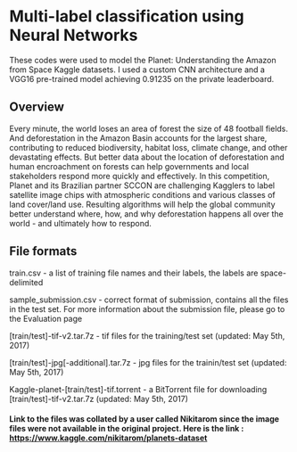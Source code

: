 # Multi-label classification using Neural Networks
These codes were used to model the Planet: Understanding the Amazon from Space Kaggle datasets. I used a custom CNN architecture and a VGG16 pre-trained model achieving 0.91235 on the private leaderboard. 

## Overview

Every minute, the world loses an area of forest the size of 48 football fields. And deforestation in the Amazon Basin accounts for the largest share, contributing to reduced biodiversity, habitat loss, climate change, and other devastating effects. But better data about the location of deforestation and human encroachment on forests can help governments and local stakeholders respond more quickly and effectively.
In this competition, Planet and its Brazilian partner SCCON are challenging Kagglers to label satellite image chips with atmospheric conditions and various classes of land cover/land use. Resulting algorithms will help the global community better understand where, how, and why deforestation happens all over the world - and ultimately how to respond.

## File formats

train.csv - a list of training file names and their labels, the labels are space-delimited

sample_submission.csv - correct format of submission, contains all the files in the test set. For more information about the submission file, please go to the Evaluation page

[train/test]-tif-v2.tar.7z - tif files for the training/test set (updated: May 5th, 2017)

[train/test]-jpg[-additional].tar.7z - jpg files for the trainin/test set (updated: May 5th, 2017)

Kaggle-planet-[train/test]-tif.torrent - a BitTorrent file for downloading [train/test]-tif-v2.tar.7z (updated: May 5th, 2017)


#### Link to the files was collated by a user called Nikitarom since the image files were not available in the original project. Here is the link : https://www.kaggle.com/nikitarom/planets-dataset
